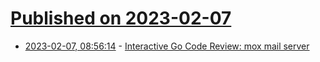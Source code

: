 # [Published on 2023-02-07](index.md)

* [2023-02-07, 08:56:14](https://lobste.rs/s/t4ocy4/interactive_go_code_review_mox_mail) - [Interactive Go Code Review: mox mail server](https://youtu.be/z6pGvbGXo38)
